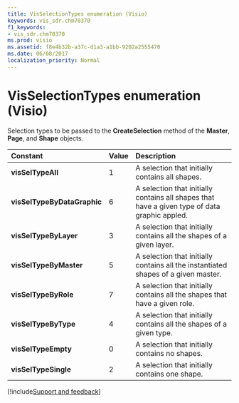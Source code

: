 ```yaml
---
title: VisSelectionTypes enumeration (Visio)
keywords: vis_sdr.chm70370
f1_keywords:
- vis_sdr.chm70370
ms.prod: visio
ms.assetid: f8e4b32b-a37c-d1a3-a1bb-9202a2555470
ms.date: 06/08/2017
localization_priority: Normal
---
```



# VisSelectionTypes enumeration (Visio)

Selection types to be passed to the  **CreateSelection** method of the **Master**, **Page**, and **Shape** objects.



|Constant|Value|Description|
|:-----|:-----|:-----|
| **visSelTypeAll**|1|A selection that initially contains all shapes. |
| **visSelTypeByDataGraphic**|6|A selection that initially contains all shapes that have a given type of data graphic appled.|
| **visSelTypeByLayer**|3|A selection that initially contains all the shapes of a given layer. |
| **visSelTypeByMaster**|5|A selection that initially contains all the instantiated shapes of a given master. |
| **visSelTypeByRole**|7|A selection that initially contains all the shapes that have a given role. |
| **visSelTypeByType**|4|A selection that initially contains all the shapes of a given type. |
| **visSelTypeEmpty**|0|A selection that initially contains no shapes. |
| **visSelTypeSingle**|2|A selection that initially contains one shape. |

[!include[Support and feedback](~/includes/feedback-boilerplate.md)]
